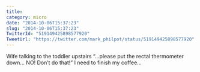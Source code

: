```yaml
---
title: 
category: micro
date: "2014-10-06T15:37:23"
slug: "2014-10-06T15:37:23"
TwitterId: "519149425898577920"
TweetUrl: "https://twitter.com/mark_philpot/status/519149425898577920"
---
```


Wife talking to the toddler upstairs “…please put the rectal thermometer down…
NO! Don’t do that!” I need to finish my coffee…
